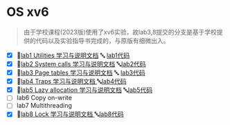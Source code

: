 # OS xv6

> 由于学校课程(2023版)使用了xv6实验，故lab3,8提交的分支是基于学校提供的代码以及实验指导书完成的，与原版有细微出入。

- [x] :page_facing_up:[lab1 Utilities 学习与说明文档](./doc/lab1.md)   :abc: [lab1代码](https://github.com/maochiyu1111/OS-xv6/commit/bae8c2b38e33da154e606098fcddcc5cccc38b0f)
- [x] :page_facing_up:[lab2 System calls 学习与说明文档](./doc/lab2.md)  :abc:[lab2代码](https://github.com/maochiyu1111/OS-xv6/commit/7d083aca8d8dff6e1dd1793a759224f5c280be44)
- [x] :page_facing_up:[lab3 Page tables 学习与说明文档](./doc/lab3.md) :abc: [lab3代码](https://github.com/maochiyu1111/OS-xv6/commit/0175041758c560dbe4d35142b9ec43231b09c8b4)
- [x] :page_facing_up:[lab4 Traps 学习与说明文档 ](./doc/lab4.md)  :abc:[lab4代码](https://github.com/maochiyu1111/OS-xv6/commit/e4e94ed349e9610b5da821b522c5286066cc0036)
- [x] :page_facing_up:[lab5 Lazy allocation 学习与说明文档](./doc/lab5.md)  :abc:[lab5代码](https://github.com/maochiyu1111/OS-xv6/commit/8fb0914e16f254068004a77b8bb03623be616b73)
- [ ] lab6 Copy on-write
- [ ] lab7 Multithreading
- [x] :page_facing_up:[lab8 Lock 学习与说明文档 ](./doc/lab8.md)  :abc:[lab8代码](https://github.com/maochiyu1111/OS-xv6/commit/ab051f94359aa7587b069f92453a02e8218aadbe)